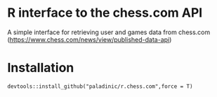 # R interface to the chess.com API
A simple interface for retrieving user and games data from chess.com (https://www.chess.com/news/view/published-data-api)

# Installation
`devtools::install_github("paladinic/r.chess.com",force = T)`
